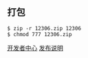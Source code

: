## 打包
```
$ zip -r 12306.zip 12306
$ chmod 777 12306.zip
```

[开发者中心](https://chrome.google.com/webstore/developer/dashboard)
[发布说明](https://developer.chrome.com/webstore/publish)
